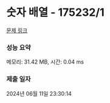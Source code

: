 # 숫자 배열 - 175232/1 

[문제 링크](https://level.goorm.io/exam/175232/%EC%88%AB%EC%9E%90-%EB%B0%B0%EC%97%B4/quiz/1) 

### 성능 요약

메모리: 31.42 MB, 시간: 0.04 ms

### 제출 일자

2024년 06월 11일 23:30:14

